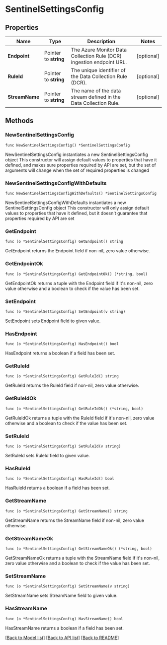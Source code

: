 # SentinelSettingsConfig

## Properties

Name | Type | Description | Notes
------------ | ------------- | ------------- | -------------
**Endpoint** | Pointer to **string** | The Azure Monitor Data Collection Rule (DCR) ingestion endpoint URL. | [optional] 
**RuleId** | Pointer to **string** | The unique identifier of the Data Collection Rule (DCR). | [optional] 
**StreamName** | Pointer to **string** | The name of the data stream defined in the Data Collection Rule. | [optional] 

## Methods

### NewSentinelSettingsConfig

`func NewSentinelSettingsConfig() *SentinelSettingsConfig`

NewSentinelSettingsConfig instantiates a new SentinelSettingsConfig object
This constructor will assign default values to properties that have it defined,
and makes sure properties required by API are set, but the set of arguments
will change when the set of required properties is changed

### NewSentinelSettingsConfigWithDefaults

`func NewSentinelSettingsConfigWithDefaults() *SentinelSettingsConfig`

NewSentinelSettingsConfigWithDefaults instantiates a new SentinelSettingsConfig object
This constructor will only assign default values to properties that have it defined,
but it doesn't guarantee that properties required by API are set

### GetEndpoint

`func (o *SentinelSettingsConfig) GetEndpoint() string`

GetEndpoint returns the Endpoint field if non-nil, zero value otherwise.

### GetEndpointOk

`func (o *SentinelSettingsConfig) GetEndpointOk() (*string, bool)`

GetEndpointOk returns a tuple with the Endpoint field if it's non-nil, zero value otherwise
and a boolean to check if the value has been set.

### SetEndpoint

`func (o *SentinelSettingsConfig) SetEndpoint(v string)`

SetEndpoint sets Endpoint field to given value.

### HasEndpoint

`func (o *SentinelSettingsConfig) HasEndpoint() bool`

HasEndpoint returns a boolean if a field has been set.

### GetRuleId

`func (o *SentinelSettingsConfig) GetRuleId() string`

GetRuleId returns the RuleId field if non-nil, zero value otherwise.

### GetRuleIdOk

`func (o *SentinelSettingsConfig) GetRuleIdOk() (*string, bool)`

GetRuleIdOk returns a tuple with the RuleId field if it's non-nil, zero value otherwise
and a boolean to check if the value has been set.

### SetRuleId

`func (o *SentinelSettingsConfig) SetRuleId(v string)`

SetRuleId sets RuleId field to given value.

### HasRuleId

`func (o *SentinelSettingsConfig) HasRuleId() bool`

HasRuleId returns a boolean if a field has been set.

### GetStreamName

`func (o *SentinelSettingsConfig) GetStreamName() string`

GetStreamName returns the StreamName field if non-nil, zero value otherwise.

### GetStreamNameOk

`func (o *SentinelSettingsConfig) GetStreamNameOk() (*string, bool)`

GetStreamNameOk returns a tuple with the StreamName field if it's non-nil, zero value otherwise
and a boolean to check if the value has been set.

### SetStreamName

`func (o *SentinelSettingsConfig) SetStreamName(v string)`

SetStreamName sets StreamName field to given value.

### HasStreamName

`func (o *SentinelSettingsConfig) HasStreamName() bool`

HasStreamName returns a boolean if a field has been set.


[[Back to Model list]](../README.md#documentation-for-models) [[Back to API list]](../README.md#documentation-for-api-endpoints) [[Back to README]](../README.md)


